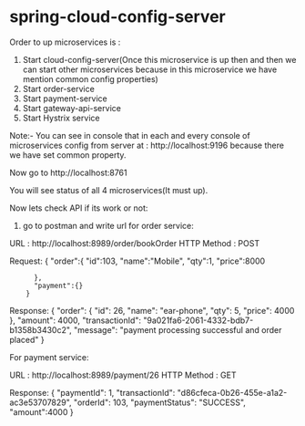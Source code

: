 # spring-cloud-config-server

Order to up microservices is : 

1) Start cloud-config-server(Once this microservice is up then and then we can start other microservices because in this microservice we have mention common config properties)
2) Start order-service
3) Start payment-service
4) Start gateway-api-service
5) Start Hystrix service

Note:- You can see in console that in each and every console of microservices config from server at : http://localhost:9196 because there we have set common property.

Now go to http://localhost:8761

You will see status of all 4 microservices(It must up).

Now lets check API if its work or not:

1) go to postman and write url for order service: 

URL : http://localhost:8989/order/bookOrder
HTTP Method : POST

Request: {
          "order":{
            "id":103,
            "name":"Mobile",
            "qty":1,
            "price":8000

          },
          "payment":{}
        }
        
Response: {
              "order": {
                  "id": 26,
                  "name": "ear-phone",
                  "qty": 5,
                  "price": 4000
              },
              "amount": 4000,
              "transactionId": "9a021fa6-2061-4332-bdb7-b1358b3430c2",
              "message": "payment processing successful and order placed"
          }
          
For payment service: 

URL : http://localhost:8989/payment/26
HTTP Method : GET

Response: {
              "paymentId": 1,
              "transactionId": "d86cfeca-0b26-455e-a1a2-ac3e53707829",
              "orderId": 103,
              "paymentStatus": "SUCCESS",
              "amount":4000
          }
